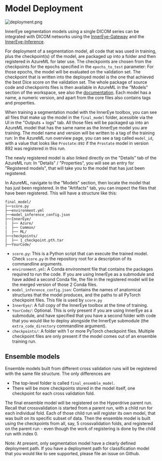 # Model Deployment

![deployment.png](deployment.png)

InnerEye segmentation models using a single DICOM series can be integrated with DICOM networks using the 
[InnerEye-Gateway](https://github.com/microsoft/InnerEye-Gateway) and the [InnerEye-Inference](https://github.com/microsoft/InnerEye-Inference).

For deployment of a segmentation model, all code that was used in training, plus the checkpoint(s) of the model,
are packaged up into a folder and then registered in AzureML for later use. The checkpoints are chosen from
the checkpoints for the epochs specified in the `epochs_to_test` parameter: For those epochs, the model will be
evaluated on the validation set. The checkpoint that is written into the deployed model is the one that achieved
the best Dice score on the validation set. The whole package of source code and checkpoints files is then available
in AzureML in the "Models" section of the workspace, see also the 
[documentation](https://docs.microsoft.com/en-us/python/api/azureml-core/azureml.core.model.model?view=azure-ml-py). 
Each model has a name, a numeric version, and apart from the core files also contains tags and properties.

When training a segmentation model with the InnerEye toolbox, you can see all files that make up the model in the
`final_model` folder, acessible via the UI in the "Outputs + logs" tab. All those files will be packaged
up into an AzureML model that has the same name as the InnerEye model you are training. The model name and version
will be written to a tag of the training run: In the AzureML run overview page, you can see a tag called `model_id`,
with a value that looks like `Prostate:892` if the `Prostate` model in version 892 was registered in this run.

The newly registered model is also linked directly on the "Details" tab of the AzureML run: In "Details" / "Properties",
you will see an entry for "Registered models", that will take you to the model that has just been registered.

In AzureML, navigate to the "Models" section, then locate the model that has just been registered. In the "Artifacts"
tab, you can inspect the files that have been registered. This will have a structure like this:
```
final_model/
├──score.py
├──environment.yml
├──model_inference_config.json
├──InnerEye/
|  ├── Azure/
|  ├── Common/
|  ├── ML/
├──checkpoints/
|  ├── 1_checkpoint.pth.tar
├──YourCode/
```

- `score.py`: This is a Python script that can execute the trained model. Check `score.py` in the repository root for 
a description of its commandline arguments.
- `environment.yml`: A Conda environment file that contains the packages required to run the code. If you are using
InnerEye as a submodule and have added a second Conda file, the file in the registered model will be the merged
version of those 2 Conda files.
- `model_inference_config.json`: Contains the names of anatomical structures that the model produces, and the paths
to all PyTorch checkpoint files. This file is used by `score.py`
- `InnerEye/`: A full copy of the InnerEye toolbox at the time of training.
- `YourCode/`: Optional. This is only present if you are using InnerEye as a submodule, and have specified that you
have a second folder with code that you would like to deploy alongside the InnerEye submodule (the 
`extra_code_directory` commandline argument).
- `checkpoints/`: A folder with 1 or more PyTorch checkpoint files. Multiple checkpoint files are only present if
the model comes out of an ensemble training run.

## Ensemble models
Ensemble models built from different cross validation runs will be registered with the same file structure. The only 
differences are
- The top-level folder is called `final_ensemble_model`.
- There will be more checkpoints stored in the model itself, one checkpoint for each cross validation fold.

The final ensemble model will be registered on the Hyperdrive parent run. Recall that crossvalidation is started
from a parent run, with a child run for each individual fold. Each of those child run will register its own model, 
that was built on its specific subset of data. Then the ensemble model is built using the checkpoints from all, say,
5 crossvalidation folds, and registered on the parent run - even though the work of registering is done by the
child run with index 0.

Note: At present, only segmentation model have a clearly defined deployment path. If you have a deployment
path for classification model that you would like to see supported, please file an issue on Github.

